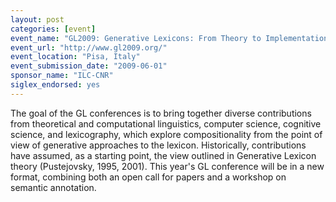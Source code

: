 ```yaml
---
layout: post
categories: [event]
event_name: "GL2009: Generative Lexicons: From Theory to Implementation"
event_url: "http://www.gl2009.org/"
event_location: "Pisa, Italy"
event_submission_date: "2009-06-01"
sponsor_name: "ILC-CNR"
siglex_endorsed: yes
---
```

The goal of the GL conferences is to bring together diverse
contributions from theoretical and computational linguistics, computer science, cognitive science, and lexicography, which explore compositionality from the point of view of generative approaches to the lexicon.  Historically, contributions have assumed, as a starting point, the view outlined in Generative Lexicon theory (Pustejovsky, 1995, 2001). This year's GL conference will be in a new format, combining both an open call for papers and a workshop on semantic annotation.